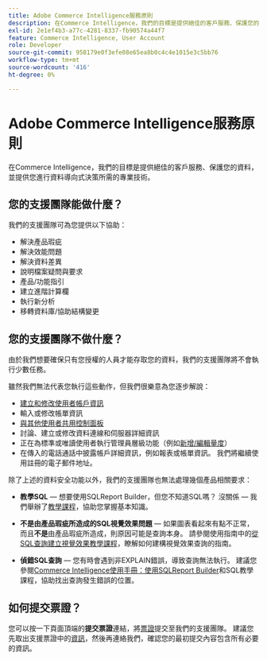 ```yaml
---
title: Adobe Commerce Intelligence服務原則
description: 在Commerce Intelligence，我們的目標是提供絕佳的客戶服務、保護您的資料，並提供您進行資料導向式決策所需的專業技術。
exl-id: 2e1ef4b3-a77c-4281-8337-fb90574a44f7
feature: Commerce Intelligence, User Account
role: Developer
source-git-commit: 958179e0f3efe08e65ea8b0c4c4e1015e3c5bb76
workflow-type: tm+mt
source-wordcount: '416'
ht-degree: 0%

---
```


# Adobe Commerce Intelligence服務原則

在Commerce Intelligence，我們的目標是提供絕佳的客戶服務、保護您的資料，並提供您進行資料導向式決策所需的專業技術。

## 您的支援團隊能做什麼？

我們的支援團隊可為您提供以下協助：

* 解決產品瑕疵
* 解決效能問題
* 解決資料差異
* 說明檔案疑問與要求
* 產品/功能指引
* 建立進階計算欄
* 執行新分析
* 移轉資料庫/協助結構變更

## 您的支援團隊不做什麼？

由於我們想要確保只有您授權的人員才能存取您的資料，我們的支援團隊將不會執行少數任務。

雖然我們無法代表您執行這些動作，但我們很樂意為您逐步解說：

* [建立和修改使用者帳戶資訊](/docs/commerce-business-intelligence/mbi/administrator/user-mgmt/user-management.html)
* 輸入或修改帳單資訊
* [與其他使用者共用控制面板](/docs/commerce-business-intelligence/mbi/build/dashboards/share-dashboard-with-users.html?lang=en)
* 討論、建立或修改資料連線和伺服器詳細資訊
* 正在為標準或唯讀使用者執行管理員層級功能（例如[新增/編輯量度](/docs/commerce-business-intelligence/mbi/build/reports/ess-manage-data-metrics.html)）
* 在傳入的電話通話中披露帳戶詳細資訊，例如報表或帳單資訊。 我們將繼續使用註冊的電子郵件地址。

除了上述的資料安全功能以外，我們的支援團隊也無法處理幾個產品相關要求：

* **教學SQL** — 想要使用SQLReport Builder，但您不知道SQL嗎？ 沒關係 — 我們舉辦了[教學課程](/docs/commerce-business-intelligence/mbi/analyze/sql/sql-rpt-bldr.html)，協助您掌握基本知識。

* **不是由產品瑕疵所造成的SQL視覺效果問題** — 如果圖表看起來有點不正常，而且&#x200B;**不是**&#x200B;由產品瑕疵所造成，則原因可能是查詢本身。 請參閱使用指南中的[從SQL查詢建立視覺效果教學課程](/docs/commerce-business-intelligence/mbi/tutorials/create-visuals-from-sql.html)，瞭解如何建構視覺效果查詢的指南。
* **偵錯SQL查詢** — 您有時會遇到非EXPLAIN錯誤，導致查詢無法執行。 建議您參閱[Commerce Intelligence使用手冊：使用SQLReport Builder](/docs/commerce-business-intelligence/mbi/analyze/sql/sql-rpt-bldr.html)和SQL教學課程，協助找出查詢發生錯誤的位置。

## 如何提交票證？

您可以按一下頁面頂端的&#x200B;**提交票證**&#x200B;連結，將[票證](/help/help-center-guide/help-center/magento-help-center-user-guide.md#submit-ticket)提交至我們的支援團隊。 建議您先取出支援票證中的[資訊](/help/help-center-guide/help-center/magento-help-center-user-guide.md#info-in-support-ticket)，然後再連絡我們，確認您的最初提交內容包含所有必要的資訊。
